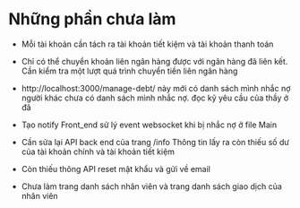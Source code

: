 <h1>Những phần chưa làm</h1>

* Mỗi tài khoản cần tách ra tài khoản tiết kiệm và tài khoản thanh toán

* Chỉ có thể chuyển khoản liên ngân hàng được với ngân hàng đã liên kết.
Cần kiểm tra một lượt quá trình chuyển tiền liên ngân hàng

* http://localhost:3000/manage-debt/ này mới có danh sách mình nhắc nợ người khác chưa có danh sách mình nhắc nợ. đọc kỹ yêu cầu của thầy ở đâ

* Tạo notify
Front_end sử lý event websocket khi bị nhắc nợ ở file Main
<Websocket url='ws://localhost:6500'
  onMessage={this.handleData.bind(this)} onOpen={this.handleOpen.bind(this)}
  onClose={this.handleClose.bind(this)}/>
  
* Cần sửa lại API back end của trang /info
Thông tin lấy ra còn thiếu số dư của tài khoản chính và tài khoản tiết kiệm

* Còn thiếu thông API reset mật khẩu và gửi về email

* Chưa làm trang danh sách nhân viên và trang danh sách giao dịch của nhân viên
